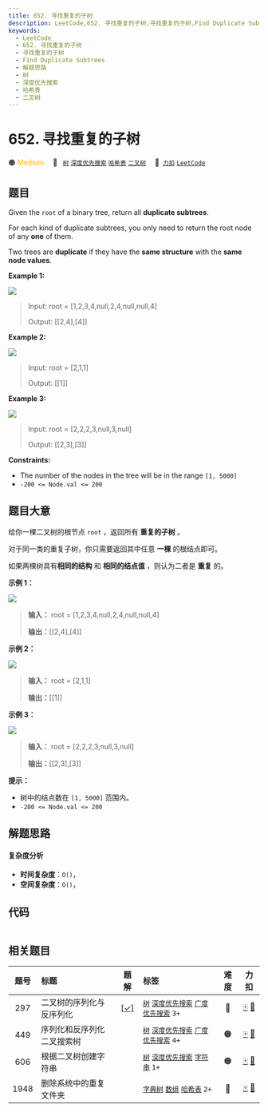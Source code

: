 ```yaml
---
title: 652. 寻找重复的子树
description: LeetCode,652. 寻找重复的子树,寻找重复的子树,Find Duplicate Subtrees,解题思路,树,深度优先搜索,哈希表,二叉树
keywords:
  - LeetCode
  - 652. 寻找重复的子树
  - 寻找重复的子树
  - Find Duplicate Subtrees
  - 解题思路
  - 树
  - 深度优先搜索
  - 哈希表
  - 二叉树
---
```


# 652. 寻找重复的子树

🟠 <font color=#ffb800>Medium</font>&emsp; 🔖&ensp; [`树`](/tag/tree.md) [`深度优先搜索`](/tag/depth-first-search.md) [`哈希表`](/tag/hash-table.md) [`二叉树`](/tag/binary-tree.md)&emsp; 🔗&ensp;[`力扣`](https://leetcode.cn/problems/find-duplicate-subtrees) [`LeetCode`](https://leetcode.com/problems/find-duplicate-subtrees)

## 题目

Given the `root` of a binary tree, return all **duplicate subtrees**.

For each kind of duplicate subtrees, you only need to return the root node of
any **one** of them.

Two trees are **duplicate** if they have the **same structure** with the
**same node values**.



**Example 1:**

![](https://assets.leetcode.com/uploads/2020/08/16/e1.jpg)

> Input: root = [1,2,3,4,null,2,4,null,null,4]
> 
> Output: [[2,4],[4]]

**Example 2:**

![](https://assets.leetcode.com/uploads/2020/08/16/e2.jpg)

> Input: root = [2,1,1]
> 
> Output: [[1]]

**Example 3:**

![](https://assets.leetcode.com/uploads/2020/08/16/e33.jpg)

> Input: root = [2,2,2,3,null,3,null]
> 
> Output: [[2,3],[3]]

**Constraints:**

  * The number of the nodes in the tree will be in the range `[1, 5000]`
  * `-200 <= Node.val <= 200`


## 题目大意

给你一棵二叉树的根节点 `root` ，返回所有 **重复的子树** 。

对于同一类的重复子树，你只需要返回其中任意 **一棵** 的根结点即可。

如果两棵树具有**相同的结构** 和 **相同的结点值** ，则认为二者是 **重复** 的。



**示例 1：**

![](https://assets.leetcode.com/uploads/2020/08/16/e1.jpg)

> 
> 
> 
> 
> 
> **输入：** root = [1,2,3,4,null,2,4,null,null,4]
> 
> **输出：**[[2,4],[4]]

**示例 2：**

![](https://assets.leetcode.com/uploads/2020/08/16/e2.jpg)

> 
> 
> 
> 
> 
> **输入：** root = [2,1,1]
> 
> **输出：**[[1]]

**示例 3：**

**![](https://assets.leetcode.com/uploads/2020/08/16/e33.jpg)**

> 
> 
> 
> 
> 
> **输入：** root = [2,2,2,3,null,3,null]
> 
> **输出：**[[2,3],[3]]



**提示：**

  * 树中的结点数在 `[1, 5000]` 范围内。
  * `-200 <= Node.val <= 200`


## 解题思路

#### 复杂度分析

- **时间复杂度**：`O()`，
- **空间复杂度**：`O()`，

## 代码

```javascript

```

## 相关题目

<!-- prettier-ignore -->
| 题号 | 标题 | 题解 | 标签 | 难度 | 力扣 |
| :------: | :------ | :------: | :------ | :------: | :------: |
| 297 | 二叉树的序列化与反序列化 | [[✓]](/problem/0297.md) |  [`树`](/tag/tree.md) [`深度优先搜索`](/tag/depth-first-search.md) [`广度优先搜索`](/tag/breadth-first-search.md) `3+` | 🔴 | [🀄️](https://leetcode.cn/problems/serialize-and-deserialize-binary-tree) [🔗](https://leetcode.com/problems/serialize-and-deserialize-binary-tree) |
| 449 | 序列化和反序列化二叉搜索树 |  |  [`树`](/tag/tree.md) [`深度优先搜索`](/tag/depth-first-search.md) [`广度优先搜索`](/tag/breadth-first-search.md) `4+` | 🟠 | [🀄️](https://leetcode.cn/problems/serialize-and-deserialize-bst) [🔗](https://leetcode.com/problems/serialize-and-deserialize-bst) |
| 606 | 根据二叉树创建字符串 |  |  [`树`](/tag/tree.md) [`深度优先搜索`](/tag/depth-first-search.md) [`字符串`](/tag/string.md) `1+` | 🟠 | [🀄️](https://leetcode.cn/problems/construct-string-from-binary-tree) [🔗](https://leetcode.com/problems/construct-string-from-binary-tree) |
| 1948 | 删除系统中的重复文件夹 |  |  [`字典树`](/tag/trie.md) [`数组`](/tag/array.md) [`哈希表`](/tag/hash-table.md) `2+` | 🔴 | [🀄️](https://leetcode.cn/problems/delete-duplicate-folders-in-system) [🔗](https://leetcode.com/problems/delete-duplicate-folders-in-system) |